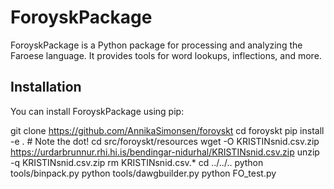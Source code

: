 # ForoyskPackage

ForoyskPackage is a Python package for processing and analyzing the Faroese language. It provides tools for word lookups, inflections, and more.

## Installation

You can install ForoyskPackage using pip:

git clone https://github.com/AnnikaSimonsen/foroyskt
cd foroyskt
pip install -e .  # Note the dot!
cd src/foroyskt/resources
wget -O KRISTINsnid.csv.zip https://urdarbrunnur.rhi.hi.is/bendingar-nidurhal/KRISTINsnid.csv.zip
unzip -q KRISTINsnid.csv.zip
rm KRISTINsnid.csv.*
cd ../../..
python tools/binpack.py
python tools/dawgbuilder.py
python FO_test.py
